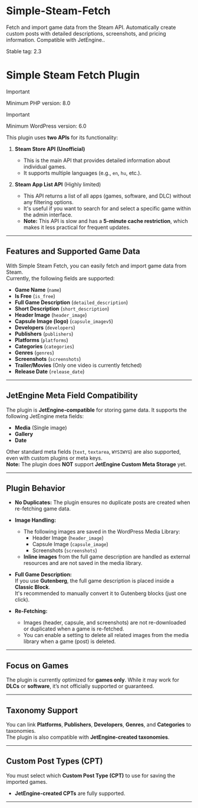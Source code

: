 # Simple-Steam-Fetch
Fetch and import game data from the Steam API. Automatically create custom posts with detailed descriptions, screenshots, and pricing information. Compatible with JetEngine..

Stable tag: 2.3


# Simple Steam Fetch Plugin

> [!IMPORTANT]
> Minimum PHP version: 8.0

> [!IMPORTANT]
> Minimum WordPress version: 6.0

This plugin uses **two APIs** for its functionality:  

1. **Steam Store API (Unofficial)**  
   - This is the main API that provides detailed information about individual games.  
   - It supports multiple languages (e.g., `en`, `hu`, etc.).  

2. **Steam App List API** (Highly limited)  
   - This API returns a list of all apps (games, software, and DLC) without any filtering options.  
   - It's useful if you want to search for and select a specific game within the admin interface.  
   - **Note:** This API is slow and has a **5-minute cache restriction**, which makes it less practical for frequent updates.  

---

## Features and Supported Game Data
With Simple Steam Fetch, you can easily fetch and import game data from Steam.  
Currently, the following fields are supported:

- **Game Name** (`name`)  
- **Is Free** (`is_free`)  
- **Full Game Description** (`detailed_description`)  
- **Short Description** (`short_description`)  
- **Header Image** (`header_image`)  
- **Capsule Image (logo)** (`capsule_imagev5`)  
- **Developers** (`developers`)  
- **Publishers** (`publishers`)  
- **Platforms** (`platforms`)  
- **Categories** (`categories`)  
- **Genres** (`genres`)  
- **Screenshots** (`screenshots`)  
- **Trailer/Movies** (Only one video is currently fetched)  
- **Release Date** (`release_date`)  

---

## JetEngine Meta Field Compatibility
The plugin is **JetEngine-compatible** for storing game data. It supports the following JetEngine meta fields:

- **Media** (Single image)  
- **Gallery**  
- **Date**  

Other standard meta fields (`text`, `textarea`, `WYSIWYG`) are also supported, even with custom plugins or meta keys.  
**Note:** The plugin does **NOT** support **JetEngine Custom Meta Storage** yet.

---

## Plugin Behavior
- **No Duplicates:** The plugin ensures no duplicate posts are created when re-fetching game data.  
- **Image Handling:**  
  - The following images are saved in the WordPress Media Library:  
    - Header Image (`header_image`)  
    - Capsule Image (`capsule_image`)  
    - Screenshots (`screenshots`)  
  - **Inline images** from the full game description are handled as external resources and are not saved in the media library.
  
- **Full Game Description:**  
  If you use **Gutenberg**, the full game description is placed inside a **Classic Block**.  
  It's recommended to manually convert it to Gutenberg blocks (just one click).  

- **Re-Fetching:**  
  - Images (header, capsule, and screenshots) are not re-downloaded or duplicated when a game is re-fetched.  
  - You can enable a setting to delete all related images from the media library when a game (post) is deleted.

---

## Focus on Games
The plugin is currently optimized for **games only**. While it may work for **DLCs** or **software**, it’s not officially supported or guaranteed.  

---

## Taxonomy Support
You can link **Platforms**, **Publishers**, **Developers**, **Genres**, and **Categories** to taxonomies.  
The plugin is also compatible with **JetEngine-created taxonomies**.  

---

## Custom Post Types (CPT)
You must select which **Custom Post Type (CPT)** to use for saving the imported games.  
- **JetEngine-created CPTs** are fully supported.  

---
